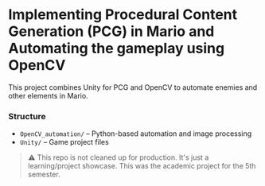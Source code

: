 # Implementing Procedural Content Generation (PCG) in Mario and Automating the gameplay using OpenCV

This project combines Unity for PCG and OpenCV to automate enemies and other elements in Mario.

### Structure
- `OpenCV_automation/` – Python-based automation and image processing
- `Unity/` – Game project files

> ⚠️ This repo is not cleaned up for production. It's just a learning/project showcase. This was the academic project for the 5th semester.
> 
